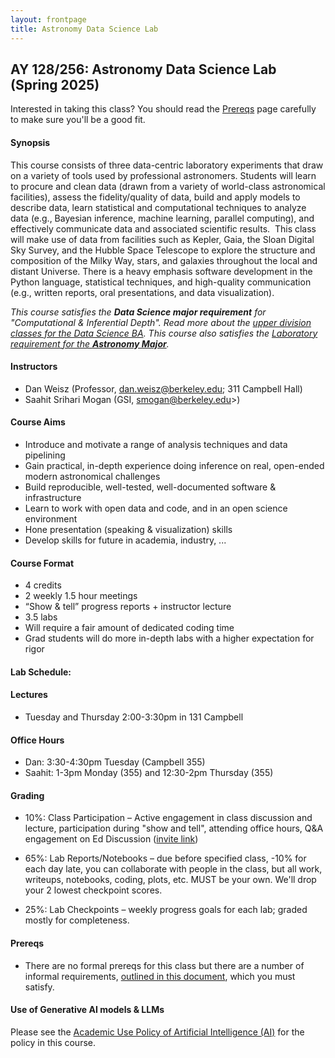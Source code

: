```yaml
---
layout: frontpage
title: Astronomy Data Science Lab
---
```


## AY 128/256: Astronomy Data Science Lab (Spring 2025)


<div class="alert alert-primary" role="alert">

Interested in taking this class? You should read the <a href="https://ucb-datalab.github.io/pages/prereq.html">Prereqs</a> page carefully to make sure you'll be a good fit.<br/>
</div>


<div class="alert alert-info" role="alert">
 <!--  All timely announcements will be made via <b>Ed Discussion</b>. Please be sure you are <a href="https://edstem.org/us/join/ruZfdd" alt="Ed Discussion">signed up</a>. -->
</div>


<div class="alert alert-primary" role="alert">
<ul>
<!-- <li>8/23 -- Lab 0 has been posted under the 'Labs' tab.</li>
<li>9/9 -- Lab 1 has been posted under the 'Labs' tab.</li>
-->
<!-- <li>10/7 -- Lab 2 has been posted under the 'Labs' tab.</li> -->
</ul>
</div>

<!--
<li>3/4 -- Lab 2 has been posted under the 'Labs' tab.</li>
<li>4/4 -- Lab 3 has been posted under the 'Labs' tab.</li>
</ul>
</div>
-->

#### Synopsis

This course consists of three data-centric laboratory experiments that draw on a variety of tools used by professional astronomers. Students will learn to procure and clean data (drawn from a variety of world-class astronomical facilities), assess the fidelity/quality of data, build and apply models to describe data, learn statistical and computational techniques to analyze data (e.g., Bayesian inference, machine learning, parallel computing), and effectively communicate data and associated scientific results.  This class will make use of data from facilities such as Kepler, Gaia, the Sloan Digital Sky Survey, and the Hubble Space Telescope to explore the structure and composition of the Milky Way, stars, and galaxies throughout the local and distant Universe. There is a heavy emphasis software development in the Python language, statistical techniques, and high-quality communication (e.g., written reports, oral presentations, and data visualization). 


<i>This course satisfies the <b>Data Science major requirement</b> for "Computational & Inferential Depth". Read more about the <a href="https://data.berkeley.edu/degrees/data-science-ba/upper-division">upper division classes for the Data Science BA</a>. This course also satisfies the <a href="https://astro.berkeley.edu/programs/undergraduate-program/astrophysics-major">Laboratory requirement for the <b>Astronomy Major</b></a>.</i>


#### Instructors

* Dan Weisz (Professor, dan.weisz@berkeley.edu; 311 Campbell Hall)
* Saahit Srihari Mogan  (GSI, smogan@berkeley.edu>)


#### Course Aims

* Introduce and motivate a range of analysis techniques and data pipelining
* Gain practical, in-depth experience doing inference on real, open-ended modern astronomical challenges
* Build reproducible, well-tested, well-documented software & infrastructure
* Learn to work with open data and code, and in an open science environment
* Hone presentation (speaking & visualization) skills
* Develop skills for future in academia, industry, ...


#### Course Format

* 4 credits
* 2 weekly 1.5 hour meetings
* “Show & tell” progress reports + instructor lecture
* 3.5 labs
* Will require a fair amount of dedicated coding time
* Grad students will do more in-depth labs with a higher expectation for rigor

#### Lab Schedule:

<!--
* Lab 0 (Clusters) — Assigned: Weds 8/24, Due: Fri 9/9
* Lab 1 (Variable Stars & Dust) — Assigned: Mon 9/9, Due: Fri 10/4
* Lab 2 (Stellar Spectra) — Assigned: Mon 10/7, Due Fri 11/1
* Lab 3 (Galaxy Classification) — Assigned: Mon 11/4, Due Fri 12/6
-->

#### Lectures

* Tuesday and Thursday  2:00-3:30pm in 131 Campbell


#### Office Hours

* Dan: 3:30-4:30pm Tuesday (Campbell 355)
* Saahit: 1-3pm Monday (355) and 12:30-2pm Thursday (355)


<!--
On lab-due weeks, GSIs will hold office hours:
* Mon 5-6p, Campbell 131
* Thu 7:30 - 8:30p, Campbell 131
-->


#### Grading

 * 10%: Class Participation – Active engagement in class discussion and lecture, participation during "show and tell", attending office hours, Q&A engagement on Ed Discussion (<a href="https://edstem.org/us/join/ruZfdd">invite link</a>)
 
 * 65%: Lab Reports/Notebooks – due before specified class, -10% for each day late, you can collaborate with people in the class, but all work, writeups, notebooks, coding, plots, etc. MUST be your own. We'll drop your 2 lowest checkpoint scores.

 * 25%: Lab Checkpoints – weekly progress goals for each lab; graded mostly for completeness.


#### Prereqs

* There are no formal prereqs for this class but there are a number of informal requirements, [outlined in this document](https://ucb-datalab.github.io/pages/prereq.html), which you must satisfy.

#### Use of Generative AI models & LLMs

Please see the <a href="https://github.com/profjsb/ucbastro-ai-policy/blob/main/policy.md">Academic Use Policy of Artificial Intelligence (AI)</a> for the policy in this course.
